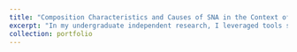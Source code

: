 ```yaml
---
title: "Composition Characteristics and Causes of SNA in the Context of PM2.5 and O3 Composite Pollution in Chengdu"
excerpt: "In my undergraduate independent research, I leveraged tools such as Excel, Python, and Origin to analyse the spatiotemporal distribution of PM<sub>2.5</sub>O and O<sub>3</sub>O composite pollution, and the impact of precursors (SO<sub>2</sub>O, NO<sub>2</sub>O, and CO) and meteorological factors on pollution formation. <br/><img src='/images/portfolio_1.png'>"
collection: portfolio
---
```


